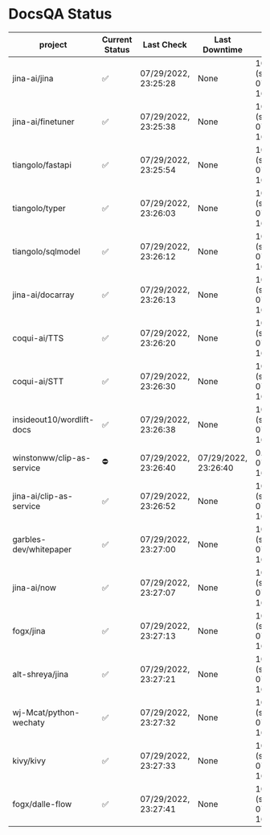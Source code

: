 # DocsQA Status

|         project         |Current Status|     Last Check     |   Last Downtime    |              % Uptime              |
|-------------------------|--------------|--------------------|--------------------|------------------------------------|
|jina-ai/jina             |✅            |07/29/2022, 23:25:28|None                |100.000 (since 07/29/2022, 16:38:18)|
|jina-ai/finetuner        |✅            |07/29/2022, 23:25:38|None                |100.000 (since 07/29/2022, 16:38:18)|
|tiangolo/fastapi         |✅            |07/29/2022, 23:25:54|None                |100.000 (since 07/29/2022, 16:38:18)|
|tiangolo/typer           |✅            |07/29/2022, 23:26:03|None                |100.000 (since 07/29/2022, 16:38:18)|
|tiangolo/sqlmodel        |✅            |07/29/2022, 23:26:12|None                |100.000 (since 07/29/2022, 16:38:18)|
|jina-ai/docarray         |✅            |07/29/2022, 23:26:13|None                |100.000 (since 07/29/2022, 16:38:18)|
|coqui-ai/TTS             |✅            |07/29/2022, 23:26:20|None                |100.000 (since 07/29/2022, 16:38:18)|
|coqui-ai/STT             |✅            |07/29/2022, 23:26:30|None                |100.000 (since 07/29/2022, 16:38:18)|
|insideout10/wordlift-docs|✅            |07/29/2022, 23:26:38|None                |100.000 (since 07/29/2022, 16:38:18)|
|winstonww/clip-as-service|⛔️           |07/29/2022, 23:26:40|07/29/2022, 23:26:40|0.000 (since 07/29/2022, 16:38:18)  |
|jina-ai/clip-as-service  |✅            |07/29/2022, 23:26:52|None                |100.000 (since 07/29/2022, 16:38:18)|
|garbles-dev/whitepaper   |✅            |07/29/2022, 23:27:00|None                |100.000 (since 07/29/2022, 16:38:18)|
|jina-ai/now              |✅            |07/29/2022, 23:27:07|None                |100.000 (since 07/29/2022, 16:38:18)|
|fogx/jina                |✅            |07/29/2022, 23:27:13|None                |100.000 (since 07/29/2022, 16:38:18)|
|alt-shreya/jina          |✅            |07/29/2022, 23:27:21|None                |100.000 (since 07/29/2022, 16:38:18)|
|wj-Mcat/python-wechaty   |✅            |07/29/2022, 23:27:32|None                |100.000 (since 07/29/2022, 16:38:18)|
|kivy/kivy                |✅            |07/29/2022, 23:27:33|None                |100.000 (since 07/29/2022, 16:38:18)|
|fogx/dalle-flow          |✅            |07/29/2022, 23:27:41|None                |100.000 (since 07/29/2022, 16:38:18)|
